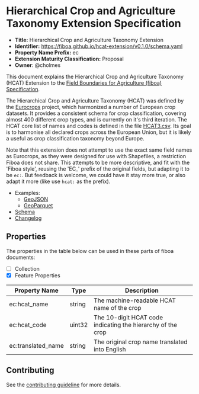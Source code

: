 # Hierarchical Crop and Agriculture Taxonomy Extension Specification

- **Title:** Hierarchical Crop and Agriculture Taxonomy Extension
- **Identifier:** <https://fiboa.github.io/hcat-extension/v0.1.0/schema.yaml>
- **Property Name Prefix:** ec
- **Extension Maturity Classification:** Proposal
- **Owner**: @cholmes

This document explains the Hierarchical Crop and Agriculture Taxonomy (HCAT) Extension to the
[Field Boundaries for Agriculture (fiboa) Specification](https://github.com/fiboa/specification).

The Hierarchical Crop and Agriculture Taxonomy (HCAT) was defined by the
[Eurocrops](https://github.com/maja601/EuroCrops) project,
which harmonized a number of European crop datasets.
It provides a consistent schema for crop classification, covering
almost 400 different crop types, and is currently on it's third iteration.
The HCAT core list of names and codes is defined in the file
[HCAT3.csv](https://github.com/maja601/EuroCrops/blob/main/hcat_core/HCAT3.csv).
Its goal is to harmonise all declared crops across the European Union, but it is likely a useful
as crop classification taxonomy beyond Europe.

Note that this extension does not attempt to use the exact same field names as Eurocrops, as they
were designed for use with Shapefiles, a restriction Fiboa does not share. This attempts to be
more descriptive, and fit with the 'Fiboa style', reusing the 'EC_' prefix of the original fields,
but adapting it to be `ec:`. But feedback is welcome, we could have it stay more true, or also
adapt it more (like use `hcat:` as the prefix).

- Examples:
  - [GeoJSON](examples/geojson/)
  - [GeoParquet](examples/geoparquet/)
- [Schema](schema/schema.yaml)
- [Changelog](./CHANGELOG.md)

## Properties

The properties in the table below can be used in these parts of fiboa documents:

- [ ] Collection
- [x] Feature Properties

| Property Name      | Type   | Description |
| ------------------ | ------ | ----------- |
| ec:hcat_name       | string | The machine-readable HCAT name of the crop |
| ec:hcat_code       | uint32 | The 10-digit HCAT code indicating the hierarchy of the crop |
| ec:translated_name | string | The original crop name translated into English |

## Contributing

See the [contributing guideline](CONTRIBUTING.md) for more details.
